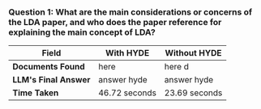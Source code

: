 ### Question 1: What are the main considerations or concerns of the LDA paper, and who does the paper reference for explaining the main concept of LDA?

| Field                  | With HYDE     | Without HYDE    |
|------------------------|---------------|-----------------|
| **Documents Found**    | here          | here          d |
| **LLM's Final Answer** | answer hyde   | answer hyde     |
| **Time Taken**         | 46.72 seconds | 23.69 seconds   |

